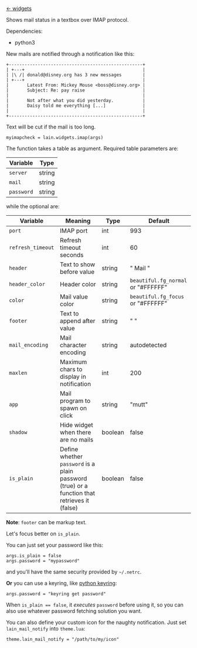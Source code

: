 [<- widgets](https://github.com/copycat-killer/lain/wiki/Widgets)

Shows mail status in a textbox over IMAP protocol.

Dependencies:

- python3

New mails are notified through a notification like this:

	+---------------------------------------------------+
	| +---+                                             |
	| |\ /| donald@disney.org has 3 new messages        |
	| +---+                                             |
	|       Latest From: Mickey Mouse <boss@disney.org> |
    |       Subject: Re: pay raise                      |
    |                                                   |
    |       Not after what you did yesterday.           |
    |       Daisy told me everything [...]              |
	|                                                   |
	+---------------------------------------------------+

Text will be cut if the mail is too long.

	myimapcheck = lain.widgets.imap(args)

The function takes a table as argument. Required table parameters are:

Variable | Type
--- | --- 
`server` | string
`mail` | string
`password` | string

while the optional are:

Variable | Meaning | Type | Default
--- | --- | --- | ---
`port` | IMAP port | int | 993
`refresh_timeout` | Refresh timeout seconds | int | 60
`header` | Text to show before value | string | " Mail "
`header_color` | Header color | string | `beautiful.fg_normal` or "#FFFFFF"
`color` | Mail value color | string | `beautiful.fg_focus` or "#FFFFFF"
`footer` | Text to append after value | string | " "
`mail_encoding` | Mail character encoding | string | autodetected
`maxlen` | Maximum chars to display in notification | int | 200
`app` | Mail program to spawn on click | string | "mutt"
`shadow` | Hide widget when there are no mails | boolean | false
`is_plain` | Define whether `password` is a plain password (true) or a function that retrieves it (false) | boolean | false

**Note**: `footer` can be markup text.

Let's focus better on `is_plain`.

You can just set your password like this:

    args.is_plain = false
    args.password = "mypassword"

and you'll have the same security provided by `~/.netrc`.

**Or** you can use a keyring, like [python keyring](https://pypi.python.org/pypi/keyring):

    args.password = "keyring get password"

When `is_plain == false`, it *executes* `password` before using it, so you can also use whatever password fetching solution you want.

You can also define your custom icon for the naughty notification. Just set `lain_mail_notify` into `theme.lua`:

    theme.lain_mail_notify = "/path/to/my/icon"